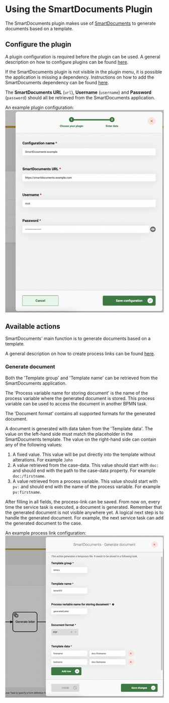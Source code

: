 # Using the SmartDocuments Plugin

The SmartDocuments plugin makes use of [SmartDocuments](https://smartdocuments.com/) to generate documents based on a
template.

## Configure the plugin

A plugin configuration is required before the plugin can be used. A general description on how to configure
plugins can be found [here](../configure-plugin.md).

If the SmartDocuments plugin is not visible in the plugin menu, it is possible the application is missing a dependency.
Instructions on how to add the SmartDocuments dependency can be
found [here](/getting-started/modules/zgw/smartdocuments.md).

The **SmartDocuments URL** (`url`), **Username** (`username`) and **Password** (`password`) should all be retrieved from the SmartDocuments application.

An example plugin configuration:
![example plugin configuration](img/configure-plugin.png)

## Available actions

SmartDocuments' main function is to generate documents based on a template.

A general description on how to create process links can be found [here](../../process-link/create-process-link.md).

### Generate document

Both the 'Template group' and 'Template name' can be retrieved from the SmartDocuments application.

The 'Process variable name for storing document' is the name of the process variable where the generated document is
stored. This process variable can be used to access the document in another BPMN task.

The 'Document format' contains all supported formats for the generated document.

A document is generated with data taken from the 'Template data'. The value on the left-hand side must match the
placeholder in the SmartDocuments template. The value on the right-hand side can contain any of the following values:

1. A fixed value. This value will be put directly into the template without alterations. For example `John`
2. A value retrieved from the case-data. This value should start with `doc:` and should end with the path to the
   case-data property. For example `doc:/firstname`.
3. A value retrieved from a process variable. This value should start with `pv:` and should end with the name of the
   process variable. For example `pv:firstname`.

After filling in all fields, the process-link can be saved. From now on, every time the service task is executed, a document is
generated. Remember that the generated document is not visible anywhere yet. A logical next step is to handle the
generated document. For example, the next service task can add the generated document to the case.

An example process link configuration:
![Generate document process link](img/generate-document-process-link.png)
